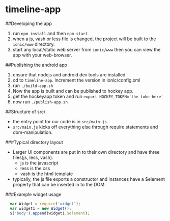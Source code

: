 timeline-app
============

##Developing the app
  1. run `npm install` and then `npm start`
  2. when a js, vash or less file is changed, the project will be built to the `ionic/www` directory.
  3. start any local/static web server from `ionic/www` then you can view the app with your web-browser.

##Publishing the android app
  1. ensure that nodejs and android dev tools are installed
  2. cd to `timeline-app`.  Increment the version in ionic/config.xml 
  3. run `./build-app.sh`
  4. Now the app is built and can be published to hockey app.
  3. get the hockeyapp token and run `export HOCKEY_TOKEN='the toke here'`
  4. now run `./publish-app.sh`

##Structure of src/
- the entry point for our code is in `src/main.js`.
- `src/main.js` kicks off everything else through require statements and dom-manipulation. 

###Typical directory layout
- Larger UI components are put in to their own directory and have three files(js, less, vash).
  - js is the javascript
  - less is the css
  - vash is the html template
- typically, the js file exports a constructor and instances have a $element property that can be inserted in to the DOM.

###Example widget usage
  ```js
    var Widget = require('widget');
    var widget1 = new Widget();
    $('body').append(widget1.$element);
  ```

